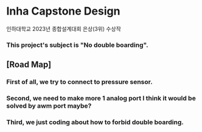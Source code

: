 # Inha Capstone Design

인하대학교 2023년 종합설계대회 은상(3위) 수상작

### This project's subject is "No double boarding".

## [Road Map]

### First of all, we try to connect to pressure sensor.

### Second, we need to make more 1 analog port I think it would be solved by awm port maybe?

### Third, we just coding about how to forbid double boarding.
